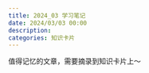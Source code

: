 ```yaml
---
title: 2024_03 学习笔记
date: 2024/03/03 00:00
description:
categories: 知识卡片
---
```


值得记忆的文章，需要摘录到知识卡片上～
